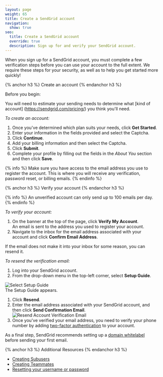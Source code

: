 ```yaml
---
layout: page
weight: 65
title: Create a SendGrid account
navigation:
  show: true
seo:
  title: Create a SendGrid account
  override: true
  description: Sign up for and verify your SendGrid account.
---
```


When you sign up for a SendGrid account, you must complete a few verification steps before you can use your account to the full extent. 
We require these steps for your security, as well as to help you get started more quickly!

{% anchor h3 %}
Create an account
{% endanchor h3 %}

Before you begin:

You will need to estimate your sending needs to determine what [kind of account] (https://sendgrid.com/pricing/) you think you'll need. 

*To create an account:*

1. Once you've determined which plan suits your needs, click **Get Started**. 
1. Enter your information in the fields provided and select the Captcha. 
1. Click **Continue**. 
1. Add your billing information and then select the Captcha. 
1. Click **Submit**. 
1. Complete your profile by filling out the fields in the *About You* section and then click **Save**. 

{% info %}
Make sure you have access to the email address you use to register the account. This is where you will receive any verification, password reset, or billing emails. 
{% endinfo %}

{% anchor h3 %}
Verify your account
{% endanchor h3 %}

{% info %}
An unverified account can only send up to 100 emails per day. 
{% endinfo %}

*To verify your account:*

1. On the banner at the top of the page, click **Verify My Account**. 
   <br>An email is sent to the address you used to register your account. 
1. Navigate to the inbox for the email address associated with your account and click **Confirm Email Address**. 


If the email does not make it into your inbox for some reason, you can resend it. 

*To resend the verification email:*

1. Log into your SendGrid account.
1. From the drop-down menu in the top-left corner, select **Setup Guide**. 

![Select Setup Guide]({{root_url}}/images/select_setup_guide.png)
   <br>The Setup Guide appears.

1. Click **Resend**. 
1. Enter the email address associated with your SendGrid account, and then click **Send Confirmation Email**. 
![Resend Account Verification Email]({{root_url}}/images/setup_guide_email_verification.png)
1. Once you've verified your email address, you need to verify your phone number by adding [two-factor authentication](https://sendgrid.com/docs/User_Guide/Settings/two_factor_authentication.html) to your account. 

As a final step, SendGrid recommends setting up a [domain whitelabel](https://sendgrid.com/docs/User_Guide/Settings/Whitelabel/index.html) before sending your first email. 

{% anchor h3 %}
Additional Resources
{% endanchor h3 %}

- [Creating Subusers](https://sendgrid.com/docs/User_Guide/Marketing_Campaigns/a_b_testing.html)
- [Creating Teammates](https://sendgrid.com/docs/User_Guide/Marketing_Campaigns/campaign_stats.html)
- [Resetting your username or password](https://sendgrid.com/docs/User_Guide/Marketing_Campaigns/code_editor.html)




